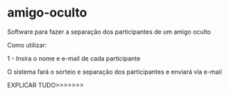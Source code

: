 # amigo-oculto
Software para fazer a separação dos participantes de um amigo oculto

Como utilizar:

1 - Insira o nome e e-mail de cada participante

O sistema fará o sorteio e separação dos participantes e enviará via e-mail

EXPLICAR TUDO>>>>>>>

